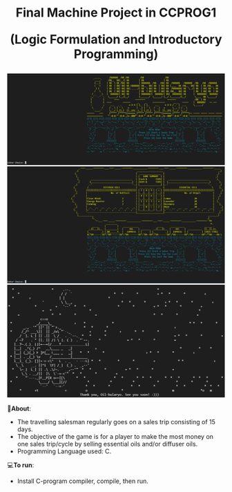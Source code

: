 <h1 align="center">
Final Machine Project in CCPROG1

(Logic Formulation and Introductory Programming)
</h1>
<img src="Other Deliverables/1-MainMenu.png">
<img src="Other Deliverables/4-GameSummary.png">
<img src="Other Deliverables/5-ExitGame.png">

📝**About**:
   - The travelling salesman regularly goes on a sales trip consisting of 15 days. 
   - The objective of the game is for a player to make the most money on one sales trip/cycle by 
     selling essential oils and/or diffuser oils. 
   - Programming Language used: C.


💻**To run**:

   - Install C-program compiler, compile, then run.
